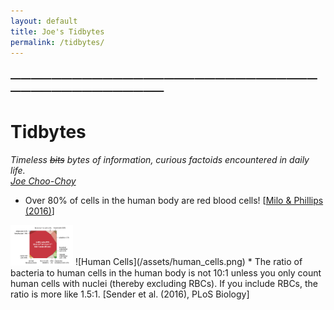 ```yaml
---
layout: default
title: Joe's Tidbytes
permalink: /tidbytes/
---
```

<!-- <h1 class="mt-5" itemprop="name headline">{{ page.title | escape }}</h1> -->
<!-- <a href="#test_linked_text">Test link.</a> -->

### —————————————————————————————————————————————
# Tidbytes
<i>Timeless ~~bits~~ bytes of information, curious factoids encountered in daily life.</i><br>
<i><a href="https://jchooch.github.io/"> Joe Choo-Choy </a></i>
<br>
* Over 80% of cells in the human body are red blood cells! [<a href="http://book.bionumbers.org/how-many-cells-are-there-in-an-organism/">Milo & Phillips (2016)</a>]
<img src="/assets/human_cells.png" alt="human cells" width="100"/>
![Human Cells](/assets/human_cells.png)
* The ratio of bacteria to human cells in the human body is not 10:1 unless you only count human cells with nuclei (thereby excluding RBCs). If you include RBCs, the ratio is more like 1.5:1. [<a hef="https://journals.plos.org/plosbiology/article?id=10.1371/journal.pbio.1002533">Sender et al. (2016), PLoS Biology</a>]
